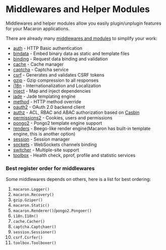 # Middlewares and Helper Modules

Middlewares and helper modules allow you easily plugin/unplugin features for your Macaron applications.

There are already many [middlewares and modules](https://github.com/go-macaron) to simplify your work:

- [auth](https://github.com/go-macaron/auth) - HTTP Basic authentication
- [bindata](/docs/middlewares/bindata) - Embed binary data as static and template files
- [binding](/docs/middlewares/binding) - Request data binding and validation
- [cache](/docs/middlewares/cache) - Cache manager
- [captcha](/docs/middlewares/captcha) - Captcha service
- [csrf](/docs/middlewares/csrf) - Generates and validates CSRF tokens
- [gzip](/docs/middlewares/gzip) - Gzip compression to all responses
- [i18n](/docs/middlewares/i18n) - Internationalization and Localization
- [inject](https://github.com/go-macaron/inject) - Map and inject dependencies
- [jade](https://github.com/go-macaron/jade) - Jade templating engine
- [method](https://github.com/go-macaron/method) - HTTP method override
- [oauth2](https://github.com/go-macaron/oauth2) - OAuth 2.0 backend client
- [authz](https://github.com/go-macaron/authz) - ACL, RBAC and ABAC authorization based on [Casbin](https://github.com/casbin/casbin)
- [permissions2](https://github.com/xyproto/permissions2) - Cookies, users and permissions
- [pongo2](https://github.com/go-macaron/pongo2) - Pongo2 template engine support
- [renders](https://github.com/go-macaron/renders) - Beego-like render engine(Macaron has built-in template engine, this is another option)
- [session](/docs/middlewares/session) - Session manager
- [sockets](https://github.com/go-macaron/sockets) - WebSockets channels binding
- [switcher](/docs/middlewares/switcher) - Multiple-site support
- [toolbox](https://github.com/go-macaron/toolbox) - Health check, pprof, profile and statistic services

### Best register order for middlewares

Some middlewares depends on others, here is a list for best ordering:

1. `macaron.Logger()`
2. `macaron.Recovery()`
3. `gzip.Gziper()`
4. `macaron.Static()`
5. `macaron.Renderer()`/`pongo2.Pongoer()`
6. `i18n.I18n()`
7. `cache.Cacher()`
8. `captcha.Captchaer()`
9. `session.Sessioner()`
10. `csrf.Csrfer()`
11. `toolbox.Toolboxer()`
